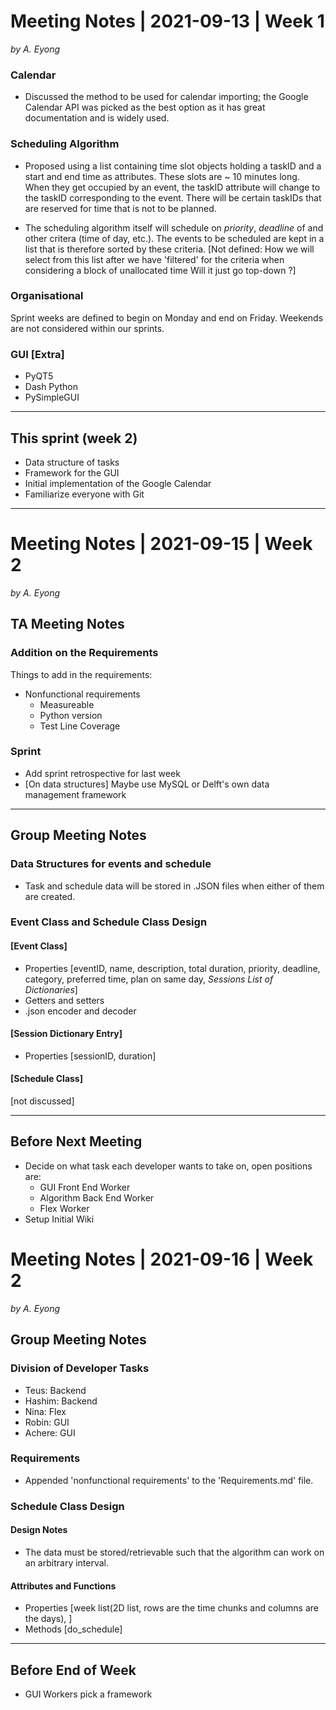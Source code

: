 # Meeting Notes | 2021-09-13 | Week 1
*by A. Eyong*

### Calendar
- Discussed the method to be used for calendar importing; the Google Calendar API was picked as the best option as it has great documentation and is widely used.

### Scheduling Algorithm
- Proposed using a list containing time slot objects holding a taskID and a start and end time as attributes. These slots are ~ 10 minutes long. When they get occupied by an event, the taskID attribute will change to the taskID corresponding to the event. There will be certain taskIDs that are reserved for time that is not to be planned.

- The scheduling algorithm itself will schedule on *priority*, *deadline* of and other critera (time of day, etc.). The events to be scheduled are kept in a list that is therefore sorted by these criteria. [Not defined: How we will select from this list after we have 'filtered' for the criteria when considering a block of unallocated time Will it just go top-down ?]

### Organisational
Sprint weeks are defined to begin on Monday and end on Friday. Weekends are not considered within our sprints.

### GUI [Extra]
- PyQT5
- Dash Python
- PySimpleGUI

---
## This sprint (week 2)
- Data structure of tasks
- Framework for the GUI
- Initial implementation of the Google Calendar
- Familiarize everyone with Git


---
# Meeting Notes | 2021-09-15 | Week 2
*by A. Eyong*

## TA Meeting Notes
### Addition on the Requirements
Things to add in the requirements:
- Nonfunctional requirements
    - Measureable
    - Python version
    - Test Line Coverage

### Sprint
- Add sprint retrospective for last week
- [On data structures] Maybe use MySQL or Delft's own data management framework

---
## Group Meeting Notes
### Data Structures for events and schedule
- Task and schedule data will be stored in .JSON files when either of them are created.

### Event Class and Schedule Class Design

#### **[Event Class]** 
- Properties [eventID, name, description, total duration, priority, deadline, category, preferred time, plan on same day, *Sessions List of Dictionaries*]
- Getters and setters
- .json encoder and decoder

#### **[Session Dictionary Entry]**
- Properties [sessionID, duration]

#### **[Schedule Class]**

[not discussed]

---
## Before Next Meeting
- Decide on what task each developer wants to take on, open positions are:
    - GUI Front End Worker
    - Algorithm Back End Worker
    - Flex Worker
- Setup Initial Wiki

# Meeting Notes | 2021-09-16 | Week 2
*by A. Eyong*
## Group Meeting Notes
### Division of Developer Tasks
- Teus: Backend
- Hashim: Backend
- Nina: Flex
- Robin: GUI
- Achere: GUI
### Requirements
- Appended 'nonfunctional requirements' to the 'Requirements.md' file.
### Schedule Class Design
#### Design Notes
- The data must be stored/retrievable such that the algorithm can work on an arbitrary interval.
#### Attributes and Functions
- Properties [week list(2D list, rows are the time chunks and columns are the days), ]
- Methods [do_schedule]
---
## Before End of Week
- GUI Workers pick a framework


